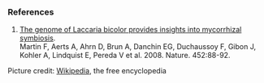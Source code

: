 ### References

1.  [The genome of Laccaria bicolor provides insights into mycorrhizal
    symbiosis](http://europepmc.org/abstract/MED/18322534).\
    Martin F, Aerts A, Ahrn D, Brun A, Danchin EG, Duchaussoy F, Gibon
    J, Kohler A, Lindquist E, Pereda V et al. 2008. Nature. 452:88-92.

Picture credit:
[Wikipedia](http://commons.wikimedia.org/wiki/File:Laccaria,_DOE.jpg),
the free encyclopedia
